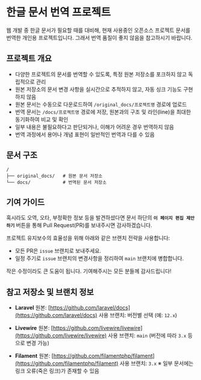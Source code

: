 # 한글 문서 번역 프로젝트

웹 개발 중 한글 문서가 필요할 때를 대비해, 현재 사용중인 오픈소스 프로젝트 문서를 번역한 개인용 프로젝트입니다. 그래서 번역 품질이 좋지 않음을 참고하시기 바랍니다. 

## 프로젝트 개요

* 다양한 프로젝트의 문서를 번역할 수 있도록, 특정 원본 저장소를 포크하지 않고 독립적으로 관리
* 원본 저장소의 문서 변경 사항을 실시간으로 추적하지 않고, 자동 싱크 기능도 구현하지 않음
* 원본 문서는 수동으로 다운로드하여 `/original_docs/프로젝트명` 경로에 업로드
* 번역 문서는 `/docs/프로젝트명` 경로에 저장, 원본과의 구조 및 라인(line)을 최대한 동기화하여 비교 및 확인
* 일부 내용은 불필요하다고 판단되거나, 이해가 어려운 경우 번역하지 않음
* 번역 과정에서 용어나 개념 표현이 일반적인 번역과 다를 수 있음

## 문서 구조

```
/
├── original_docs/   # 원본 문서 저장소
└── docs/            # 번역된 문서 저장소
```

## 기여 가이드

혹시라도 오역, 오타, 부정확한 정보 등을 발견하셨다면 문서 하단의 **`이 페이지 편집 제안하기`** 버튼을 통해 Pull Request(PR)를 보내주시면 감사하겠습니다.

프로젝트 유지보수의 효율성을 위해 아래와 같은 브랜치 전략을 사용합니다:

* 모든 PR은 `issue` 브랜치로 보내주세요.
* 일정 주기로 `issue` 브랜치의 변경사항을 정리하여 `main` 브랜치에 병합합니다.

작은 수정이라도 큰 도움이 됩니다. 기여해주시는 모든 분들께 감사드립니다!

## 참고 저장소 및 브랜치 정보

* **Laravel**
  원본: [https://github.com/laravel/docs](https://github.com/laravel/docs)
  사용 브랜치: 버전별 선택 (예: `12.x`)

* **Livewire**
  원본: [https://github.com/livewire/livewire](https://github.com/livewire/livewire)
  사용 브랜치: `main` (버전에 따라 `3.x` 등으로 변경 가능)

* **Filament**
  원본: [https://github.com/filamentphp/filament](https://github.com/filamentphp/filament)
  사용 브랜치: `3.x`
  ※ 일부 문서에는 링크 오류(죽은 링크)가 존재할 수 있음
